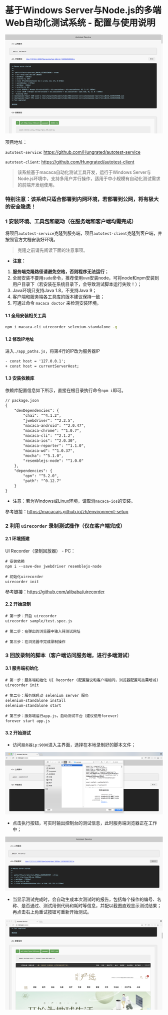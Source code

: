 # 基于Windows Server与Node.js的多端Web自动化测试系统 - 配置与使用说明

![](./man_01.png)

项目地址：

`autotest-service`: https://github.com/Hungrated/autotest-service
 
`autotest-client`: https://github.com/Hungrated/autotest-client

> 该系统基于macaca自动化测试工具开发，运行于Windows Server与Node.js环境中，支持多用户并行操作，适用于中小规模有自动化测试需求的前端开发组使用。

### **特别注意：该系统只适合部署到内网环境，若部署到公网，将有极大的安全隐患！**


### 1 安装环境、工具包和驱动（在服务端和客户端均需完成）

将项目`autotest-service`克隆到服务端，项目`autotest-client`克隆到客户端，并按照官方文档安装好环境。

> 克隆之前请先阅读下面的注意事项。

* **注意：**  
1. **服务端克隆路径请避免空格，否则程序无法运行**；
2. 全局安装不要用`sudo`命令，推荐使用`nvm`安装node，可将node和npm安装到用户目录下（若安装在系统目录下，会导致测试脚本运行失败！）；
3. Java环境只支持Java 1.8，不支持Java 9；
4. 客户端和服务端各工具库的版本建议保持一致；
5. 可通过命令 `macaca doctor` 来检测安装环境。

#### 1.1 全局安装相关工具

```bash
npm i macaca-cli uirecorder selenium-standalone -g
```

#### 1.2 修改IP地址

进入`./app_paths.js`，将第4行的IP改为服务器IP

```jacascript
- const host = '127.0.0.1';
+ const host = currentServerHost;
```

#### 1.3 安装依赖库

依赖库配置信息如下所示，直接在根目录执行命令`npm i`即可。

```
// package.json
{
    "devDependencies": {
        "chai": "^4.1.2",
        "jwebdriver": "^2.2.5",
        "macaca-android": "^2.0.47",
        "macaca-chrome": "^1.0.7",
        "macaca-cli": "^2.1.2",
        "macaca-ios": "^2.0.30",
        "macaca-reporter": "^1.1.0",
        "macaca-wd": "^1.0.37",
        "mocha": "^5.1.0",
        "resemblejs-node": "^1.0.0"
    },
    "dependencies": {
        "opn": "^5.2.0",
        "path": "^0.12.7"
    }
}
```

* 注意：若为Windows或Linux环境，请取消`macaca-ios`的安装。

参考链接：https://macacajs.github.io/zh/environment-setup

### 2 利用 `uirecorder` 录制测试操作（仅在客户端完成）

#### 2.1 环境搭建

UI Recorder（录制回放器） - PC：

```
# 安装依赖
npm i --save-dev jwebdriver resemblejs-node

# 初始化uirecorder
uirecorder init

```

参考链接：https://github.com/alibaba/uirecorder

#### 2.2 开始录制

```
# 第一步：开启 uirecorder
uirecorder sample/test.spec.js

# 第二步：在弹出的浏览器中输入待测试网址

# 第三步：在浏览器中完成录制操作
```

### 3 回放录制的脚本（客户端访问服务端，进行多端测试）

#### 3.1 服务端初始化

```
# 第一步：服务端初始化 UI Recorder (配置建议和客户端相同，浏览器配置可按需增减)
uirecorder init

# 第二步：服务端启动 selenium server 服务
selenium-standalone install
selenium-standalone start

# 第三步：服务端运行app.js，启动测试平台（建议使用forever）
forever start app.js
```

#### 3.2 开始测试

* 访问`服务器ip:9090`进入主界面，选择在本地录制好的脚本文件；

![](./man_02.png)

* 点击执行按钮，可实时输出控制台的测试信息，此时服务端浏览器正在工作中；

![](./man_03.png)

* 当显示测试完成时，会自动生成本次测试时的报告，包括每个操作的编号、名称、是否通过、测试用例代码和耗时等信息，并配以截图直观显示测试结果；再点击右上角重试按钮可重新开始测试。

![](./man_04.png)
